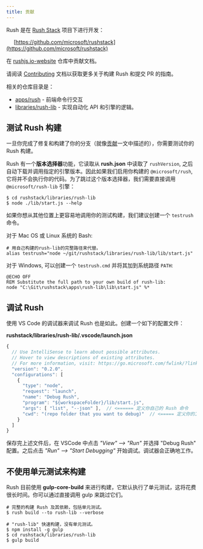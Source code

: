```yaml
---
title: 贡献
---
```


Rush 是在 [Rush Stack](https://rushstack.io/) 项目下进行开发：

&nbsp;&nbsp;&nbsp;&nbsp; [https://github.com/microsoft/rushstack](https://github.com/microsoft/rushstack)

在 [rushjs.io-website](https://github.com/microsoft/rushjs.io-website) 仓库中贡献文档。

请阅读 [Contributing](https://rushstack.io/pages/contributing/get_started/) 文档以获取更多关于构建 Rush 和提交 PR 的指南。

相关的仓库目录是：

- [apps/rush](https://github.com/microsoft/rushstack/tree/master/apps/rush) - 前端命令行交互
- [libraries/rush-lib](https://github.com/microsoft/rushstack/tree/master/libraries/rush-lib) - 实现自动化 API 和引擎的逻辑。

## 测试 Rush 构建

一旦你完成了修复和构建了你的分支（就像[贡献](https://rushstack.io/pages/contributing/get_started/)一文中描述的），你需要测试你的 Rush 构建。

Rush 有一个**版本选择器**功能，它读取从 **rush.json** 中读取了 `rushVersion`, 之后自动下载并调用指定的引擎版本。因此如果我们启用你构建的 `@microsoft/rush`, 它将并不会执行你的代码。为了跳过这个版本选择器，我们需要直接调用 `@microsoft/rush-lib` 引擎：

```shell
$ cd rushstack/libraries/rush-lib
$ node ./lib/start.js --help
```

如果你想从其他位置上更容易地调用你的测试构建，我们建议创建一个 `testrush` 命令。

对于 Mac OS 或 Linux 系统的 Bash:

```shell
# 用自己构建的rush-lib的完整路径来代替。
alias testrush="node ~/git/rushstack/libraries/rush-lib/lib/start.js"
```

对于 Windows, 可以创建一个 `testrush.cmd` 并将其加到系统路径 `PATH`:

```
@ECHO OFF
REM Substitute the full path to your own build of rush-lib:
node "C:\Git\rushstack\apps\rush-lib\lib\start.js" %*
```

## 调试 Rush

使用 VS Code 的调试器来调试 Rush 也是如此。创建一个如下的配置文件：

**rushstack/libraries/rush-lib/.vscode/launch.json**

```js
{
  // Use IntelliSense to learn about possible attributes.
  // Hover to view descriptions of existing attributes.
  // For more information, visit: https://go.microsoft.com/fwlink/?linkid=830387
  "version": "0.2.0",
  "configurations": [
    {
      "type": "node",
      "request": "launch",
      "name": "Debug Rush",
      "program": "${workspaceFolder}/lib/start.js",
      "args": [ "list", "--json" ],  // <====== 定义你自己的 Rush 命令
      "cwd": "(repo folder that you want to debug)"  // <===== 定义你的工作目录
    }
  ]
}
```

保存完上述文件后，在 VSCode 中点击 _"View" --> "Run"_ 并选择 "Debug Rush" 配置。之后点击 _"Run" --> "Start Debugging"_ 开始调试。调试器会正确地工作。

## 不使用单元测试来构建

Rush 目前使用 **gulp-core-build** 来进行构建，它默认执行了单元测试，这将花费很长时间。你可以通过直接调用 gulp 来跳过它们。

```shell
# 完整的构建 Rush 及其依赖，包括单元测试。
$ rush build --to rush-lib --verbose

# "rush-lib" 快速构建，没有单元测试。
$ npm install -g gulp
$ cd rushstack/libraries/rush-lib
$ gulp build
```
